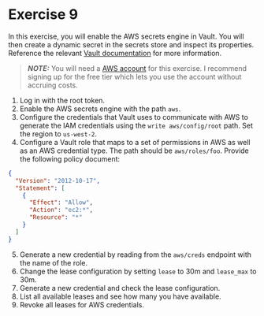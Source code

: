 # Exercise 9

In this exercise, you will enable the AWS secrets engine in Vault. You will then create a dynamic secret in the secrets store and inspect its properties. Reference the relevant [Vault documentation](https://developer.hashicorp.com/vault/docs/secrets/aws) for more information.

> **_NOTE:_** You will need a [AWS account](https://aws.amazon.com/) for this exercise. I recommend signing up for the free tier which lets you use the account without accruing costs.

1. Log in with the root token.
2. Enable the AWS secrets engine with the path `aws`.
3. Configure the credentials that Vault uses to communicate with AWS to generate the IAM credentials using the `write aws/config/root` path. Set the region to `us-west-2`.
4. Configure a Vault role that maps to a set of permissions in AWS as well as an AWS credential type. The path should be `aws/roles/foo`. Provide the following policy document:

```json
{
  "Version": "2012-10-17",
  "Statement": [
    {
      "Effect": "Allow",
      "Action": "ec2:*",
      "Resource": "*"
    }
  ]
}
```

5. Generate a new credential by reading from the `aws/creds` endpoint with the name of the role.
6. Change the lease configuration by setting `lease` to 30m and `lease_max` to 30m.
7. Generate a new credential and check the lease configuration.
8. List all available leases and see how many you have available.
9. Revoke all leases for AWS credentials.